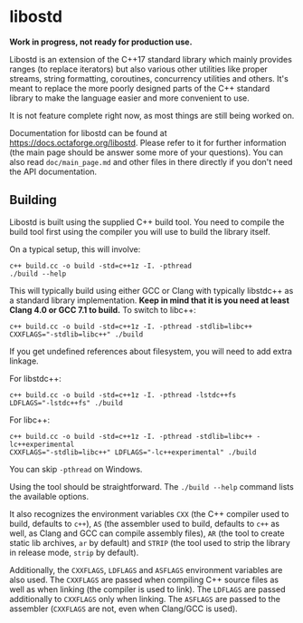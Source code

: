 # libostd

**Work in progress, not ready for production use.**

Libostd is an extension of the C++17 standard library which mainly provides
ranges (to replace iterators) but also various other utilities like proper
streams, string formatting, coroutines, concurrency utilities and others. It's
meant to replace the more poorly designed parts of the C++ standard library to
make the language easier and more convenient to use.

It is not feature complete right now, as most things are still being worked on.

Documentation for libostd can be found at https://docs.octaforge.org/libostd.
Please refer to it for further information (the main page should be answer
some more of your questions). You can also read `doc/main_page.md` and other
files in there directly if you don't need the API documentation.

## Building

Libostd is built using the supplied C++ build tool. You need to compile the
build tool first using the compiler you will use to build the library itself.

On a typical setup, this will involve:

~~~
c++ build.cc -o build -std=c++1z -I. -pthread
./build --help
~~~

This will typically build using either GCC or Clang with typically libstdc++
as a standard library implementation. **Keep in mind that it is you need
at least Clang 4.0 or GCC 7.1 to build.** To switch to libc++:

~~~
c++ build.cc -o build -std=c++1z -I. -pthread -stdlib=libc++
CXXFLAGS="-stdlib=libc++" ./build
~~~

If you get undefined references about filesystem, you will need to add
extra linkage.

For libstdc++:

~~~
c++ build.cc -o build -std=c++1z -I. -pthread -lstdc++fs
LDFLAGS="-lstdc++fs" ./build
~~~

For libc++:

~~~
c++ build.cc -o build -std=c++1z -I. -pthread -stdlib=libc++ -lc++experimental
CXXFLAGS="-stdlib=libc++" LDFLAGS="-lc++experimental" ./build
~~~

You can skip `-pthread` on Windows.

Using the tool should be straightforward. The `./build --help` command lists
the available options.

It also recognizes the environment variables `CXX` (the C++ compiler used
to build, defaults to `c++`), `AS` (the assembler used to build, defaults to
`c++` as well, as Clang and GCC can compile assembly files), `AR` (the tool
to create static lib archives, `ar` by default) and `STRIP` (the tool used
to strip the library in release mode, `strip` by default).

Additionally, the `CXXFLAGS`, `LDFLAGS` and `ASFLAGS` environment variables
are also used. The `CXXFLAGS` are passed when compiling C++ source files as
well as when linking (the compiler is used to link). The `LDFLAGS` are passed
additionally to `CXXFLAGS` only when linking. The `ASFLAGS` are passed to
the assembler (`CXXFLAGS` are not, even when Clang/GCC is used).
